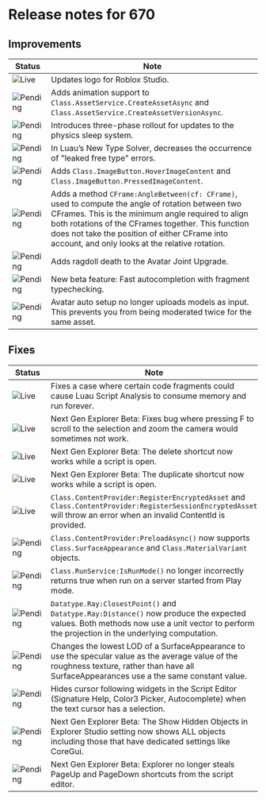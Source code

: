 # Release notes for 670

## Improvements

| Status | Note |
|--------|------|
| ![Live](https://img.shields.io/badge/Live-009E57?style=flat)  | Updates logo for Roblox Studio. |
| ![Pending](https://img.shields.io/badge/Pending-DEA517?style=flat)  | Adds animation support to <code>Class.AssetService.CreateAssetAsync</code> and <code>Class.AssetService.CreateAssetVersionAsync</code>. |
| ![Pending](https://img.shields.io/badge/Pending-DEA517?style=flat)  | Introduces three-phase rollout for updates to the physics sleep system. |
| ![Pending](https://img.shields.io/badge/Pending-DEA517?style=flat)  | In Luau’s New Type Solver, decreases the occurrence of "leaked free type" errors. |
| ![Pending](https://img.shields.io/badge/Pending-DEA517?style=flat)  | Adds <code>Class.ImageButton.HoverImageContent</code> and <code>Class.ImageButton.PressedImageContent</code>. |
| ![Pending](https://img.shields.io/badge/Pending-DEA517?style=flat)  | Adds a method <code>CFrame:AngleBetween(cf: CFrame)</code>, used to compute the angle of rotation between two CFrames. This is the minimum angle required to align both rotations of the CFrames together. This function does not take the position of either CFrame into account, and only looks at the relative rotation. |
| ![Pending](https://img.shields.io/badge/Pending-DEA517?style=flat)  | Adds ragdoll death to the Avatar Joint Upgrade. |
| ![Pending](https://img.shields.io/badge/Pending-DEA517?style=flat)  | New beta feature: Fast autocompletion with fragment typechecking. |
| ![Pending](https://img.shields.io/badge/Pending-DEA517?style=flat)  | Avatar auto setup no longer uploads models as input. This prevents you from being moderated twice for the same asset. |
## Fixes

| Status | Note |
|--------|------|
| ![Live](https://img.shields.io/badge/Live-009E57?style=flat)  | Fixes a case where certain code fragments could cause Luau Script Analysis to consume memory and run forever. |
| ![Live](https://img.shields.io/badge/Live-009E57?style=flat)  | Next Gen Explorer Beta: Fixes bug where pressing F to scroll to the selection and zoom the camera would sometimes not work. |
| ![Live](https://img.shields.io/badge/Live-009E57?style=flat)  | Next Gen Explorer Beta: The delete shortcut now works while a script is open. |
| ![Live](https://img.shields.io/badge/Live-009E57?style=flat)  | Next Gen Explorer Beta: The duplicate shortcut now works while a script is open. |
| ![Live](https://img.shields.io/badge/Live-009E57?style=flat)  | <code>Class.ContentProvider:RegisterEncryptedAsset</code> and <code>Class.ContentProvider:RegisterSessionEncryptedAsset</code> will throw an error when an invalid ContentId is provided. |
| ![Pending](https://img.shields.io/badge/Pending-DEA517?style=flat)  | <code>Class.ContentProvider:PreloadAsync()</code> now supports <code>Class.SurfaceAppearance</code> and <code>Class.MaterialVariant</code> objects. |
| ![Pending](https://img.shields.io/badge/Pending-DEA517?style=flat)  | <code>Class.RunService:IsRunMode()</code> no longer incorrectly returns true when run on a server started from Play mode. |
| ![Pending](https://img.shields.io/badge/Pending-DEA517?style=flat)  | <code>Datatype.Ray:ClosestPoint()</code> and <code>Datatype.Ray:Distance()</code> now produce the expected values. Both methods now use a unit vector to perform the projection in the underlying computation. |
| ![Pending](https://img.shields.io/badge/Pending-DEA517?style=flat)  | Changes the lowest LOD of a SurfaceAppearance to use the specular value as the average value of the roughness texture, rather than have all SurfaceAppearances use a the same constant value. |
| ![Pending](https://img.shields.io/badge/Pending-DEA517?style=flat)  | Hides cursor following widgets in the Script Editor (Signature Help, Color3 Picker, Autocomplete) when the text cursor has a selection. |
| ![Pending](https://img.shields.io/badge/Pending-DEA517?style=flat)  | Next Gen Explorer Beta: The Show Hidden Objects in Explorer Studio setting now shows ALL objects including those that have dedicated settings like CoreGui. |
| ![Pending](https://img.shields.io/badge/Pending-DEA517?style=flat)  | Next Gen Explorer Beta: Explorer no longer steals PageUp and PageDown shortcuts from the script editor. |
